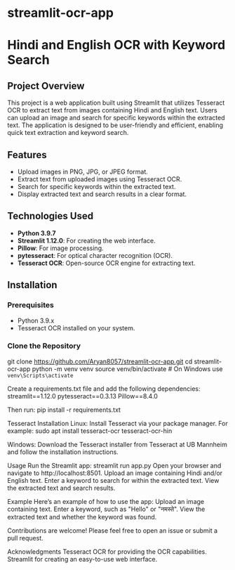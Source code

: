 # streamlit-ocr-app

# Hindi and English OCR with Keyword Search

## Project Overview

This project is a web application built using Streamlit that utilizes Tesseract OCR to extract text from images containing Hindi and English text. Users can upload an image and search for specific keywords within the extracted text. The application is designed to be user-friendly and efficient, enabling quick text extraction and keyword search.

## Features

- Upload images in PNG, JPG, or JPEG format.
- Extract text from uploaded images using Tesseract OCR.
- Search for specific keywords within the extracted text.
- Display extracted text and search results in a clear format.

## Technologies Used

- **Python 3.9.7**
- **Streamlit 1.12.0**: For creating the web interface.
- **Pillow**: For image processing.
- **pytesseract**: For optical character recognition (OCR).
- **Tesseract OCR**: Open-source OCR engine for extracting text.

## Installation

### Prerequisites

- Python 3.9.x
- Tesseract OCR installed on your system.

### Clone the Repository

git clone https://github.com/Aryan8057/streamlit-ocr-app.git
cd streamlit-ocr-app
python -m venv venv
source venv/bin/activate  # On Windows use `venv\Scripts\activate`

Create a requirements.txt file and add the following dependencies:
streamlit==1.12.0
pytesseract==0.3.13
Pillow==8.4.0

Then run:
pip install -r requirements.txt

Tesseract Installation
Linux: Install Tesseract via your package manager. For example:
sudo apt install tesseract-ocr tesseract-ocr-hin

Windows: Download the Tesseract installer from Tesseract at UB Mannheim and follow the installation instructions.

Usage
Run the Streamlit app:
streamlit run app.py
Open your browser and navigate to http://localhost:8501.
Upload an image containing Hindi and/or English text.
Enter a keyword to search for within the extracted text.
View the extracted text and search results.


Example
Here’s an example of how to use the app:
Upload an image containing text.
Enter a keyword, such as "Hello" or "नमस्ते".
View the extracted text and whether the keyword was found.

Contributions are welcome! Please feel free to open an issue or submit a pull request.


Acknowledgments
Tesseract OCR for providing the OCR capabilities.
Streamlit for creating an easy-to-use web interface.
